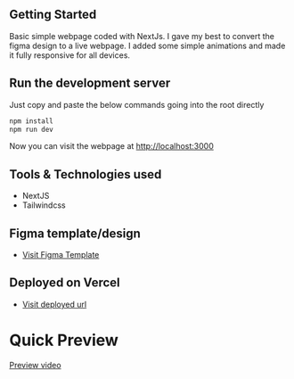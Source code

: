 ## Getting Started

Basic simple webpage coded with NextJs. I gave my best to convert the figma design to a live webpage. I added some simple animations and made it fully responsive for all devices.

## Run the development server

Just copy and paste the below commands going into the root directly

```bash
npm install
npm run dev
```

Now you can visit the webpage at [http://localhost:3000](http://localhost:3000)

## Tools & Technologies used

- NextJS
- Tailwindcss

## Figma template/design

- [Visit Figma Template](https://www.figma.com/file/Z8DFvkPJ8ntFu8jkGpgSc0/Bituniverse?type=design&node-id=0%3A1&mode=design&t=Nm3uK02vsgFOl6OL-1)

## Deployed on Vercel

- [Visit deployed url](https://nishal-barman-frontend-developer.vercel.app/)

# Quick Preview

[Preview video](https://drive.google.com/file/d/1TZicGV80rrSTOSsq3QqFNPlc9mu0hacu/view?usp=drive_link)
